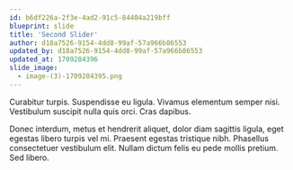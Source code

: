 ```yaml
---
id: b6df226a-2f3e-4ad2-91c5-84404a219bff
blueprint: slide
title: 'Second Slider'
author: d18a7526-9154-4dd8-99af-57a966b86553
updated_by: d18a7526-9154-4dd8-99af-57a966b86553
updated_at: 1709284396
slide_image:
  - image-(3)-1709284395.png
---
```

Curabitur turpis. Suspendisse eu ligula. Vivamus elementum semper nisi. Vestibulum suscipit nulla quis orci. Cras dapibus.

Donec interdum, metus et hendrerit aliquet, dolor diam sagittis ligula, eget egestas libero turpis vel mi. Praesent egestas tristique nibh. Phasellus consectetuer vestibulum elit. Nullam dictum felis eu pede mollis pretium. Sed libero.